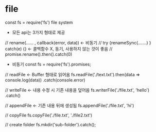 # file

const fs = require('fs') file system

- 모든 api는 3가지 형태로 제공

// rename(...... , callback(error, data)) <- 비동기
// try {renameSync(.......) } catch(e) {} <- 콜백함수 X, 동기, 사용하지 않는 것이 좋음
// promise.rename().then().catch(0)

- 비동기
  const fs = require('fs').promises;

// readFile <- Buffer 형태로 읽어옴
fs.readFile('./text.txt').then(data => console.log(data))
.catch(console.error)

// writeFile <- 내용 수정 시 기존 내용을 덮어씀
fs.writerFile('./file.txt', 'hello')
.catch()

// appendFile <- 기존 내용 뒤에 생성됨
fs.appendFile('./file.txt', 'hi')

// copyFile
fs.copyFile('./file.txt', './file2.txt')

// create folder
fs.mkdir('sub-folder').catch();
